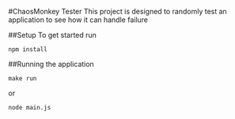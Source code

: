 #ChaosMonkey Tester
This project is designed to randomly test an application to see how it can handle failure

##Setup
To get started run
```
npm install
```

##Running the application
```
make run
```
or
```
node main.js
```
